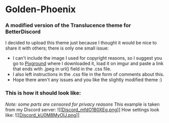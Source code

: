 # Golden-Phoenix
### A modified version of the Translucence theme for BetterDiscord

I decided to upload this theme just because I thought it would be nice to share it with others; there is only one small issue:

* I can't include the image I used for copyright reasons, so I suggest you go to [Pixground](https://www.pixground.com/phoenix-4k-wallpaper/) where I downloaded it, load it on imgur and paste a link that ends with .jpeg in url() field in the .css file.
* I also left instructions in the .css file in the form of comments about this.
* Hope there aren't any issues and you like the slightly modified theme :)
### This is how it should look like:
*Note: some parts are censored for privacy reasons*
This example is taken from my Discord server:
![[[Discord_mfdO1B0XEg.png](https://raw.githubusercontent.com/Gabsan99/Golden-Phoenix/main/Screenshots/Chat.png)]]
How settings look like:
![[[Discord_kU0M8MyOIJ.png](https://raw.githubusercontent.com/Gabsan99/Golden-Phoenix/main/Screenshots/Settings.png)]]
